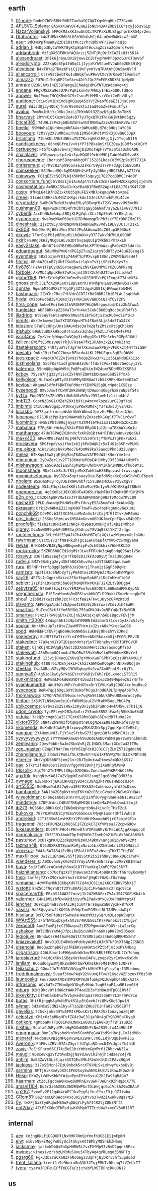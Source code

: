 ## earth
1. [01node](https://keybase.io/01node): `DadnDZbFH5BHHRHD7TaobaSQ7QATXgvWegHUcZ7ZGzmW`
1. [AFLSVC_Solana](https://keybase.io/AFLSVC_Solana): `8ASvX43WvDF4LHe2ioNUbn3A4ZRD9iC6rsxyjo5sVGLp`
1. [NazarVolianskyi](https://keybase.io/NazarVolianskyi): `5FPQXMJxXKJmuShQCiTRYPzXL9LBfgphprhXR54pr2eu`
1. [Utahraptor](https://keybase.io/Utahraptor): `k4wTUPNkKM6b3LDSh3KbXsMCj64LoGmMB4W4iw2shXE`
1. [aaur](https://keybase.io/aaur): `9dCMmPpfNuWKyZ2D1iRstMCc1rhr2DbHVFrZ9wFncQjp`
1. [adrian_i](https://keybase.io/adrian_i): `H4Dgb3KyCuYWKT8yKtp8qbY49cvaqZcisa2GDnroFsv6`
1. [adrianbrink](https://keybase.io/adrianbrink): `VzZqDXSDF8KbfAQUvizj52NTjRg9cfXCAZ1cUJt5614`
1. [alexandruast](https://keybase.io/alexandruast): `2Pik6jn6yLQVi8jmwvZCibTygPWvhh3pXoGJrGT3eVGf`
1. [alexdcrypto](https://keybase.io/alexdcrypto): `2ZZkgKcBfp4tW8qCLj2yjxRYh9CuvEVJWb6e2KKS91Mj`
1. [alexticea](https://keybase.io/alexticea): `B4xFUYq2TDmz6PsiCj29vFyvmYvqTRAtnhQ3uSmxQVFd`
1. [allancarroll](https://keybase.io/allancarroll): `Csrv9JCbebTKu1uBWqkfwuPHwVCXsYDrQmeXf19onbsY`
1. [almazzz](https://keybase.io/almazzz): `EU7Kd1fhYgUP21nSkev4DfYJQc2PmFGRXBDXRL1pMyGK`
1. [amran](https://keybase.io/amran): `D23NCAVxinE53BTemguZCheAqCdMGfNTUzWdoWvq4Xj`
1. [anoane](https://keybase.io/anoane): `FRgKM5ZXu9e3U7RrPqKiksm4v7MWcy14EixGQKufd8oG`
1. [apower](https://keybase.io/apower): `6qJPxxgZHCQKBvbGC9zCsuuPtHMMLszVCoiCvEhVULyJ`
1. [auditone](https://keybase.io/auditone): `DciwdVV1DXimdsgRGQuQ45zYVjZNaof6a6EZ1JjaCsvx`
1. [aurel](https://keybase.io/aurel): `8diJdQj3y4QbkjfnXr95SXoktiJ1ad965ZkeFsmutfyz`
1. [avaluo](https://keybase.io/avaluo): `7mmRxJNttYcJVNsJmiLjTHYmNDt32EpzUSgLDoBsTKKK`
1. [bharvest](https://keybase.io/bharvest): `2RYnM1C5XuzWzZu4sD7TyJTgxQTKzFVHG6jNtbK65q2y`
1. [bitcat365](https://keybase.io/bitcat365): `74U9LiSPv2gb8bBZSh5uVNf89W4wZ8zs9B8EvRVVwr87`
1. [bneiluj](https://keybase.io/bneiluj): `59WHuha1QunWmupWhFA4vr3WMUe8BLN7dc8HUsJ4YC86`
1. [booyoun](https://keybase.io/booyoun): `FzMsVyZXVuMRCwirhnb12MS64JPdtVY5R3jCwQ6C5JpX`
1. [brianlong](https://keybase.io/brianlong): `71bhKKL89U3dNHzuZVZ7KarqV6XtHEgjXjvJTsguD11B`
1. [caddilackness](https://keybase.io/caddilackness): `86hxQGfre1vvVsYP7jPBka8ySrECZQewjG3MfxoCoBYf`
1. [certusone](https://keybase.io/certusone): `Ft5fbkqNa76vnsjYNwjDZUXoTWpP7VYm3mtsaQckQADN`
1. [chainlayer](https://keybase.io/chainlayer): `4YGgmwyqztpJeAi3pzHQ4Gf9cWrMHCjZaWeWoCK6zz6X`
1. [chorusoneinc](https://keybase.io/chorusoneinc): `ChorusM5BVgnAKbg9PF15285LkqeCoZWK2p9s35T7J2A`
1. [chrisremus](https://keybase.io/chrisremus): `2jrM8c8ZhpX9CovseJ2sRsrU9yzsFrP7d3gCi5ESU5Rs`
1. [coinseeker](https://keybase.io/coinseeker): `58J9ucd9Qc6gMD8QHh2sHTyJyD8kdjHRQZkEAyAZ72YA`
1. [coinwww](https://keybase.io/coinwww): `FQigEZ2cSQZPLNjK5NMbt7oquyg17Q27cqQBMEJr4dQf`
1. [consortium_fund](https://keybase.io/consortium_fund): `BV8sS1jn1AvGAptY5TxNZdcm7aa49MZCXSpXQjzjdnYG`
1. [cosmostation](https://keybase.io/cosmostation): `AmNRXJSSaGJrXaYBahD1PBoBR2ApkfLBAJ7SiRK4772R`
1. [costy](https://keybase.io/costy): `9fMqL641B7nQZ1xktU35qXuFESxMB7pkqmqVANtovzmE`
1. [creee](https://keybase.io/creee): `31cud34DHkL5zM4ZiHXgsrkAu13Jeck7ahvkPU9i4Jze`
1. [cryptodzh](https://keybase.io/cryptodzh): `3w6hQh7Ndx93eqbaEMLyR3BwqtRxT2XVumavvU93mcRk`
1. [cushman09](https://keybase.io/cushman09): `HgmPwzNcY85HfrN3bYiqaypb6Nmf7ayaZEaivGY37913`
1. [cyberili](https://keybase.io/cyberili): `AicKhNhJmkdqafRDjKLPgVqLzXLzJ8pS6aVrYrRkq1iq`
1. [cyphercore](https://keybase.io/cyphercore): `9waRyqWAoP68etU17DdWamgpTnPb3skY7Er9kRZMzCfS`
1. [dineshraju](https://keybase.io/dineshraju): `2jYzt9Ly7dNzNpMV9sbHBNuwMEvVdSi9L8yJCTJT21ki`
1. [dk808](https://keybase.io/dk808): `9mbQ9mrRjBGiUVnz9Tdf7PuAkWomw3GLZ6Sup3R93Gw8`
1. [dkuwh](https://keybase.io/dkuwh): `7FnrBgjPb1y8PNjzRLihQWUvky37F7wkvRb7MUL89Q8P`
1. [dxiri](https://keybase.io/dxiri): `HS9Kg3kHiyNCgDLHLv62DThvqaqQUiptWkbW3PmTXxLk`
1. [easy2stake](https://keybase.io/easy2stake): `4Nh8T1d4YBZHEuQNRmFbLXPT5HbWicqPxGeKZ5SdAr4i`
1. [eduardoagut](https://keybase.io/eduardoagut): `5dLMRyPWx6rdPGZpZ7uuZiqry96dUT5yz48u62Gzugi6`
1. [everstake](https://keybase.io/everstake): `4Bx5bzjmPrU1g74AHfYpTMXvspBt8GnvZVQW3ba9z4Af`
1. [fitchsl](https://keybase.io/fitchsl): `URnkWZGiuB7jXbfCSuNSwir1qkn7sXjiSPeLPaXys7b`
1. [fly8761](https://keybase.io/fly8761): `FzAv1TFpCyR65GrxeqBwnEzNVXEeUMPV5rKZGQhPR7mq`
1. [forbole](https://keybase.io/forbole): `AkVMbJq8pqKEe87uFaxjmt35tX2cNhUJTJwv13iioHu7`
1. [globe1158](https://keybase.io/globe1158): `Fb5cEcYNgPXKJoEmvPvsU2ENYRVePQtExqgf77AnVX54`
1. [gnossienli](https://keybase.io/gnossienli): `33LfdA2yKS6m7E8pSanrKTKYMhpYHEGaSWtNNB5s7xnm`
1. [gunray](https://keybase.io/gunray): `9gmnbM2GUVXiTfCg1Pj3ZTJdqyKdS81kjBWwwnZbS4MR`
1. [hashquark](https://keybase.io/hashquark): `2ZeChc7Res7fUVdcGCDTJfRd9N8R21hiBPLAuJsqHHwh`
1. [heda](https://keybase.io/heda): `xViooFwobBZE416moj2yFV6RJwGVaBDbCQJRfCyz2FS`
1. [hma_cope](https://keybase.io/hma_cope): `AoUwfPuiEek2thVRDhMP7HbQb9rguyab4rDiz2NAfwwA`
1. [huglester](https://keybase.io/huglester): `AbF88hkkpZ28VaT3vYn4xu5CeNC8G6Dq9cc8ciRR4fY5`
1. [iliadrigo](https://keybase.io/iliadrigo): `6t8zWy766tsHBVNxhMwsTGiEYkGtjaZncRU3vcSEYtHU`
1. [ionuts](https://keybase.io/ionuts): `AkkJv1meyo2Ax2XTXEXWpvHTh4F8a68Lja5dx3TaX47K`
1. [iqlusion](https://keybase.io/iqlusion): `8FaFEcUFgvJns6RAU4dso3aTm2qfzZMt2xXtSgCh3kn9`
1. [irishub](https://keybase.io/irishub): `G9nU3uDUXkH5opUt4niAxv3qh5ojFAZLLfvQEMv4EFVJ`
1. [iscr34ms](https://keybase.io/iscr34ms): `7yzVecfpWupdJwVQby3inMggGSotFSnSrhvPGPp6JGdU`
1. [isillien](https://keybase.io/isillien): `BWiftESMUsve87rkjU7HsaA7fkiJRAbv3xZLQrmKZtnz`
1. [itastakerscom](https://keybase.io/itastakerscom): `F48fyuAYvfJgY4eTXkxmJwwXP6jFVFmQkzt4N4TSiGGF`
1. [joesatri](https://keybase.io/joesatri): `9oKrJ9iiEnCC7bewcRFbcdo4LKL2PhUEqcu8gH2eDbVM`
1. [joesixpack](https://keybase.io/joesixpack): `4vgoKb76Z2vj9V9z7hoQpZkkwJrkL1z35LWNd9EXSi2o`
1. [justinsolana](https://keybase.io/justinsolana): `55ofKaF1xdfgC9mB4zUhrffdx7CVoxTbNo7GeQLyj3YL`
1. [katernoir](https://keybase.io/katernoir): `55nmQ8gdWpNW5tLPoBPsqDkLm1W24cmY5DbMMXZKSP8U`
1. [kcbev](https://keybase.io/kcbev): `75yzn7njq32yY1ieCZxFNVFZQWtEbQHpaaG6dSZFfmX5`
1. [kellyolson](https://keybase.io/kellyolson): `9uEazQxpRTyYX1hHMMySDBWad7zb54K9PkHKeZemK2m7`
1. [kevloui](https://keybase.io/kevloui): `AKqueA5Vfmf6BWTXuPdWxrYCDNPGi5gDLrNpdc1CSEzy`
1. [kysenpool](https://keybase.io/kysenpool): `8XvoJswfYCxWf2WkUmNBjtDWwonmKugYhxBruNpSfS4a`
1. [kytzu](https://keybase.io/kytzu): `EWg9NTC5s7Pa9FktUk6dX8xRYkvJ952peH1z1iznd4nV`
1. [lmb123](https://keybase.io/lmb123): `CcorN3BoG1XMZehZ9Xib9YLo4mcvo7pzeVurC28gYYqX`
1. [lmblmb](https://keybase.io/lmblmb): `CtxU5HwVbgspJVtWxwjuP8wXUMdkjYJ4EJwJ3jvZh4zu`
1. [lucasbc](https://keybase.io/lucasbc): `DV78gathrorcpWsWrUkWrWNowLXpizKsPBupStzeAJnL`
1. [lunanova](https://keybase.io/lunanova): `D71JRzjPpHipt8NAWnWb3yZoXezbkGXqSf7TVCir6wvT`
1. [luominbin](https://keybase.io/luominbin): `HvSBzPhtU8RqjmyqFTVZtM4seYHZisz11G2MR5ZDxzJN`
1. [mabalaru](https://keybase.io/mabalaru): `F7FgS6rrWckgC5X4cP5WtRRp3U1u12nnuTRXbWYaKn1u`
1. [mattharrop](https://keybase.io/mattharrop): `47UuTGPAQZX2HnVcfxKk8b1BtA4rRTduVaHnvxzQe6AJ`
1. [maxx420](https://keybase.io/maxx420): `6PwxMMGLFnAf9sjMHfVr15z9fntjYTNPxJ7gFhkFxkXi`
1. [mcalavera](https://keybase.io/mcalavera): `5MGfrpdVsyifhn2x62j6PnBWQk2c5xTUK1o8KFrwPLWG`
1. [me_alexa](https://keybase.io/me_alexa): `AiWqv1dqsbvkUMec7G4DmM88ka7SaoqDPkn5U2iuvqnn`
1. [melea](https://keybase.io/melea): `6TkKqq15wXjqEjNg9zqTKADwuVATR9dW3rkNnsYme1ea`
1. [mintonium](https://keybase.io/mintonium): `2yDwZer11v2TTj86WeHzRDpE4HJVbyJ3fJ8H4AkUtWTc`
1. [mishawagon](https://keybase.io/mishawagon): `ES5G93qiEu5hCyMZMpFUhnbK4YZKhrZMN86Xfkub9YJL`
1. [moonshade](https://keybase.io/moonshade): `9QxCLckBiJc783jnMvXZubK4wH86Eqqvashtrwvcsgkv`
1. [mymindsetonyou](https://keybase.io/mymindsetonyou): `8yS3Zc45xptsaay9iaUSpfdb5gaKcQaKAShVvEUFKpeN`
1. [nbolam](https://keybase.io/nbolam): `B52Da5MCyTcyVJEsR9RUnbf715YuBAJMxCEEPzyZXgvY`
1. [nodeateam](https://keybase.io/nodeateam): `D5JqF3qkLkeJKKEi145oMseEGc1ym9cWKtBKtg4ZBBnN`
1. [onenode_inc](https://keybase.io/onenode_inc): `4gEKnFpiJ8XC6DdFw4D65uYQeMF8x7KDqMrBPrDVjMPb`
1. [p2p_org_](https://keybase.io/p2p_org_): `D52Q6Ap8RVMw1EvJYTdEABP6M5SPg98aToMcqw7KVLD9`
1. [pasha61](https://keybase.io/pasha61): `5PLDu8auwqtMkHW9zdPsfUcvyESZ45umFc4r8cWUw3Zp`
1. [pkrasam](https://keybase.io/pkrasam): `Drkj3wbHHmE2iCnqXHKFTmwPkuSc4bsFdgAmqv6eXuWi`
1. [ponchik69](https://keybase.io/ponchik69): `DJvMQcb3ZtXC49LsaMvAo4x1rzCxjNfBfZtvkUeR4mAx`
1. [pos_bakerz](https://keybase.io/pos_bakerz): `23SUe5fzmLws1M58AnGnvnUBRUKJmzCpnFQwv4M4b9Er`
1. [proofofjk](https://keybase.io/proofofjk): `fish2tcDFRiAM1cNKqF7b96WzQmmDRjsf5XD214MhpV`
1. [qigrey](https://keybase.io/qigrey): `DzxNmWD99qvkPdDR94ojXhUrpzT8VdqB5ktYX7fZr4gc`
1. [ractolechoc5](https://keybase.io/ractolechoc5): `8fLtWUfZSpAJk7h4XhvM6TqGjXQxiwzWkymxmGtJoGdu`
1. [rawrmaan](https://keybase.io/rawrmaan): `6zCt5z72rfN9sRk2hTgc1LeFDbEBfXYmW6xtSNmgyama`
1. [rewse](https://keybase.io/rewse): `HrKX44KVBJByNgaMBkgweKipFvQchGGkhixY6kNtKLDD`
1. [rockxrocks](https://keybase.io/rockxrocks): `5KZRD6hDCZd1dgM9rJLweFFRkHu3qAgBhHgQ96Wz1VSn`
1. [rosewu](https://keybase.io/rosewu): `836riBS2E6qfxjnrTkQdzD1JkFAoQDyUjTmzi38Gg84w`
1. [rudylu](https://keybase.io/rudylu): `BMZY98zbjg2ey4XNfhBQXhEuvVqzaJ1T3AKD2quL3wnK`
1. [ruru](https://keybase.io/ruru): `B5FNFrfrrfpBggFBp9h6Js93mrz1Tham1z1GgP3bDgNc`
1. [samzeb](https://keybase.io/samzeb): `3pzTi41c6NAbZyTiyPEAQtmi2K5MyWZJMxx6nDvWPgnQ`
1. [say26](https://keybase.io/say26): `4FZSiJpGgprsVxkzc2F8v3bgnRpk8Ez1Dq7ohXwY1q9V`
1. [sebler](https://keybase.io/sebler): `2YLPihCDxqztR5be69jhoNDPMxV6KeTJ2X2LtVBXDgp4`
1. [sebytza05](https://keybase.io/sebytza05): `84BoHfEzq1FccYEMZPeuTwc68DQC7LS6Bm5dRMsKypA5`
1. [sergchernata](https://keybase.io/sergchernata): `FiEEzxMnedqDnDRStwshHNQTrD9DykkCSmbMcreqQuCW`
1. [shea1](https://keybase.io/shea1): `2ibbdJtxwzzzhK3zc7FR3cfea2ATHwCJ8ybcG7WzKtBd`
1. [slavamo](https://keybase.io/slavamo): `AEPNDgaApdcfZEZpww458Az9i2NZrwxsVCdiUih4EaRh`
1. [smartins](https://keybase.io/smartins): `5uTcsQSrUffYo6RYSWj75SuGMkJ4v9x5RYuQoTc5aWGR`
1. [smartya](https://keybase.io/smartya): `Fv4zJ7RvV8gEYxEtLjnGZAX1qxjqRh56DzBgqvFEVjjM`
1. [smith_it2000](https://keybase.io/smith_it2000): `4XWxphAh1Ji9p3dYMNRNtW3sbmr5Z1cvsGyJXJx5Jvfy`
1. [soukai](https://keybase.io/soukai): `6nrkRvzUpTst8teZJawMFFHrmixJ2sxAUxPKrqoGwCB8`
1. [spdd](https://keybase.io/spdd): `HGHMEEHCfbVFjqB69Hu9oNW6SviukB8jUheEhYVZJKe2`
1. [speedyray](https://keybase.io/speedyray): `8uJR7fEaTiriYLe4YMFkeeADdRkexxm8jkFCGRjPBvJD`
1. [stakedinc](https://keybase.io/stakedinc): `77uXenX1Y9T2D1pcnHnYsYiwTTHbnzkyrKX5fQFMGVCR`
1. [staken](https://keybase.io/staken): `CjhKCjNC1WUgBjAGst3D2XmSsWHvt3zGasasmogPTY6J`
1. [stakewolf](https://keybase.io/stakewolf): `A5hMwgm8QfooAuCMw9Rw2S9vXbBwCknFMhhUwKKHvYeJ`
1. [stakingfund](https://keybase.io/stakingfund): `123vij84ecQEKUvQ7gYMKxKwKF6PbYSzCzzURYA4xULY`
1. [stakinghub](https://keybase.io/stakinghub): `4fBQr617DmhjekLFckh2JkGWNboKQbpRchNrXwDQdjSv`
1. [steefan](https://keybase.io/steefan): `CsaAGRau3ZvyMQvJ9CWSqbqeVv9zw2Am8FhnL9sr6jTk`
1. [sunnya97](https://keybase.io/sunnya97): `Ag51oCkwGy5rkbGEYrcP9GDjvFGMJrEdLxvedLSTSR15`
1. [sunxmldapp](https://keybase.io/sunxmldapp): `HoMBSLMokd6BUVDT4iGw21Tnxvp2G49MApewzGJr4rfe`
1. [syamkumar66](https://keybase.io/syamkumar66): `4WufhXsUhPc7cdHXYxxDrYZVVLKa9jCDGC4ccfmuBvu2`
1. [syncnode](https://keybase.io/syncnode): `8oRw7qpj6XgLGXYCDuNoTMCqoJnDd6A8LTpNyqApSfkA`
1. [thomaswoo](https://keybase.io/thomaswoo): `87VQhN7dUfS9wacre7vqRm561bNUk5PwUB8xmroc2yEw`
1. [tlinton](https://keybase.io/tlinton): `2X5JSTLN9m2wm3ejCxfWRNMieuC2VMtaMWSoqLPbC4Pq`
1. [ubikcosmos](https://keybase.io/ubikcosmos): `ErbvzZx2Ss9GxizKyDviybhZPu8noHv4AM5vuzTh1ij6`
1. [udon_crypto](https://keybase.io/udon_crypto): `7yiFPLeyH2B2p3xGrr2Y5nmk8B52nEaa6j55Nk3u6648`
1. [viduka](https://keybase.io/viduka): `3ckQZncmgmS1aZCC7Eot659hoBQ8k85ExddD7fu9qJ2c`
1. [viktor0766](https://keybase.io/viktor0766): `5NH47Zk9NAzfbtqNpUtn8CQgNZeZE88aa2NRpfe7DyTD`
1. [vkomenda](https://keybase.io/vkomenda): `GuKn8nEJwUPjBfxpwyq2MXU2JNrSpj7gqnKptCZeEk7j`
1. [yongjoo](https://keybase.io/yongjoo): `2XAHomUvH3LFjYSxzSfcbwS73JgynpQHfapMNMJ8isL9`
1. [yyyyyyyyyyyyy](https://keybase.io/yyyyyyyyyyyyy): `YYYYW8eKkmwQFhVGUKdBAnDQPuhMTpG7zwm9nikNndC`
1. [zemlyanin](https://keybase.io/zemlyanin): `2DvsPbbKrBaJm7SbdVvRjZL1NGCU3MwciGCoCw42fTMu`
1. [zen_master](https://keybase.io/zen_master): `CZWpCTN4rCWer8fm5ZqFdx82CDiCJjZLKZ5Ti2gdmchQ`
1. [zhanglianghui](https://keybase.io/zhanglianghui): `234u57PuEif5LkTBwS7rHzu1XF5VWg79ddLLDkYBh44Q`
1. [elberlin](https://keybase.io/elberlin): `GbtVg3D6bNFSjem21vrJBJTpUniwwEtmvs8mQkX5XS1V`
1. [oav](https://keybase.io/oav): `5TkrtJfHoX85sti8xSVvfggVV9SDvhjYjiXe9PqMJVN9`
1. [tdssollk](https://keybase.io/tdssollk): `5qsT9h2TuTMPLtX6gcD2DG6mcZwechxmWhKRFHbCt6Pu`
1. [agx10k](https://keybase.io/agx10k): `DsnqNtwKA817a2VQypWEzaRXY2soq5Jgc68MgFBMR35p`
1. [ownage](https://keybase.io/ownage): `6ZEbKFxTjEKGC9HUqzy9z4ccJ8Aq3ktPKEzHGDosQJo4`
1. [art55555](https://keybase.io/art55555): `8dHEsm9aLBt7q6zu3ESfRXkS2eCwkbbzzynfd2QxDzms`
1. [bambarello](https://keybase.io/bambarello): `3ANJb42D3pkVtntgT6VtW2cD3icGVyoHi2NGwtXYHQAs`
1. [wiseoldman](https://keybase.io/wiseoldman): `DFb6qaAkd5DTnFVYLDjzJNfsUPygP8GHHebN1CBv25cf`
1. [mindstyle](https://keybase.io/mindstyle): `57DPUrAncC4BUY7KBqRMCQUt4eQeMaJWpmLQwsL35ojZ`
1. [jb273](https://keybase.io/jb273): `hQBS6cu8RHkXcCzE6N8mQxhgrtbNy4kivoRjTMzF2cA`
1. [bukovka](https://keybase.io/bukovka): `787PK2WaCUZCyYEmuYQSGmoxu7MyqK1usn43FfiVwhcB`
1. [andreisid](https://keybase.io/andreisid): `2JT1SRSm61vvHKErY2PCnHUtMsumoh69jrC7bojd9f1x`
1. [tragenmi](https://keybase.io/tragenmi): `7X3csFXUN2AZph83GC2FZCpkCTZXfVWssaJ72cpwG96w`
1. [lukesaunders](https://keybase.io/lukesaunders): `Db2V7nPHc4sPHne87nYXPGn8Kv8rMsiWCAjgAXmpqcpC`
1. [maricalucian](https://keybase.io/maricalucian): `CV3F19YAhoW7DpfHQ5W9t2Zomb9h21NRi8k6hCA36Sk6`
1. [pastuhov](https://keybase.io/pastuhov): `3xUTkgPKNJZ3dkpDMV8zWV34BkmvKanguKipv6M9x2Mt`
1. [tazman4ik](https://keybase.io/tazman4ik): `8t6UUXRkQTBpanRoMjxNxio1baXXkEdeLniCVJGMdzLJ`
1. [akexkuz](https://keybase.io/akexkuz): `3W4fe5WTAS4iPzBhjGP8a1LHBTx8vbscqThXT1THqEGC`
1. [maxfillipov](https://keybase.io/maxfillipov): `3wz211BhQAE2n5fjDQSStM2iSizhNRyJDNRkDEc1YwMF`
1. [wanderer_s](https://keybase.io/wanderer_s): `A9XUvhm5yKVs9Z3tYdyiAYRx9mNr2rqnv2VkY8D1N4uZ`
1. [huva](https://keybase.io/huva): `5sjXEuFCerACmhdyhSmxGLD7TfvmXcg2XnPQP2o25kYT`
1. [haizhitiantang](https://keybase.io/haizhitiantang): `Co7UqfqzXzTjhBwvam3zhNi4p8dKtdSrfh6rQykoNMy7`
1. [tnso](https://keybase.io/tnso): `7arfejY2YxX9QrmzHrhu3rG3HofjMqKtfBzQLf8s3Wop`
1. [vipnamai](https://keybase.io/vipnamai): `4dWYFeMhh2Q6bqXdV7CCd4mJC81im2k6CXCBKVPShXjT`
1. [wstotti](https://keybase.io/wstotti): `8aZ5CJf9qYnQtT2XYuDKASj2pCiPwhWoNsc2rBqc9s1n`
1. [spaceman116](https://keybase.io/spaceman116): `EBxhSfAWW2Cfouvj1k242W6U8krZVAxJS47SG8UKb4ch`
1. [valermor](https://keybase.io/valermor): `C4N1bMSzbfDwHGMitxyufNZPaAkNYx8vJxHRnHWrptAT`
1. [lencher](https://keybase.io/lencher): `368KipD4nBzVs4AizHj1iU4TErSSqmZaNGVyzHx8TVXM`
1. [vasssr](https://keybase.io/vasssr): `9a95Qsywtw2LKK9GkiR9dpTnoPGMVrLBLTAMPnaUwDjY`
1. [hisolana](https://keybase.io/hisolana): `8xFQP5mPt9Nzr5wMeUsH4azMM3zyGqrUn3LeopKSwptX`
1. [WfArt555](https://keybase.io/WfArt555): `3FhfNWGiqDsy4xAXiS74WUb5GLfK7FVnn6kxt3CYLgvr`
1. [zeroco0l](https://keybase.io/zeroco0l): `Aom2EwxRjtcCZBDwqvaZiEZDPgmw4AsPQGVrsLa2srCg`
1. [ushakov](https://keybase.io/ushakov): `B8T2dbvYaM4gJfpLLbuBScuWKFhnG6KspRK72v5D5uoK`
1. [legiojuve](https://keybase.io/legiojuve): `8NndwQsrH4f6xF6DW1tt7ESMEJpKz346AGqURKMXcNhT`
1. [kniazevaiu81](https://keybase.io/kniazevaiu81): `8nvD1CUE48WdcmRdvbyWcM5LdJKRTNP3tXT6Qp2CSND5`
1. [olsenolai](https://keybase.io/olsenolai): `8noQwzDhpb67yzfREDKvymKWtSdPZtbfjm3pxPYA4bag`
1. [oligarrison](https://keybase.io/oligarrison): `4GhLBaxr1oEHWpoGnWh3mcRXUkBU5EEQZv3L27c7ohoq`
1. [jaroslavrud](https://keybase.io/jaroslavrud): `h4idQXKHx1SBgzXeYAsuDAFvLzyepV2yr1o9wxKsGdx`
1. [janliam](https://keybase.io/janliam): `HUoud6qywaWj8kZwdHRTbEPkKmskHa6Md1KNvF1JQFYF`
1. [felixschulz](https://keybase.io/felixschulz): `GQnaJJu7h53SVVhVpg2ErkSKhYMtqYrqv1qr13MUobuq`
1. [fredrikmalmqvist](https://keybase.io/fredrikmalmqvist): `5ueaf3XmwPAqk92VvUvQfFvwY1XycV4ZFoznxffUz3Hh`
1. [launoosku](https://keybase.io/launoosku): `Fou7Du6KtVb8dVMzKMYW39fuSGpMzJGwpkQ45NbxA3Tx`
1. [infrasonic](https://keybase.io/infrasonic): `ACv5dTk7THbmUpHYGhgPzMhWr7oqHSkuPJpa5RfvmG5H`
1. [mburn](https://keybase.io/mburn): `D2NjDkcv8Y1dWGdtWAKPT4em2D3sYzM8AzMTpCG1RVf7`
1. [jokeykitty](https://keybase.io/jokeykitty): `DfTeDaxk4RufkVbykedVnqa1r9S3z3oKFYL3FFmPdr1o`
1. [butas](https://keybase.io/butas): `3HitRjngqhAgVuNdFwtR1Lp5tQavbJri8MvKUq5Jpw1N`
1. [s4mar](https://keybase.io/s4mar): `5H3sMCaSJdN2k1hyuFTzq2BrZHUq7CinTa82hJS6EDTf`
1. [gaveljas](https://keybase.io/gaveljas): `2CGskjnksG9YwAFMJkPDwsKx1iRAXJSzfpAxyoWzGj6M`
1. [celestyn](https://keybase.io/celestyn): `CM1c6z3pRNgHFcfZG4z3wE31jaR8c4gCYQBJVEoCUyq8`
1. [cotikon](https://keybase.io/cotikon): `4gMboaRFTTxQ6iPoH3NmxLw6Ux3SEAGkQjfrBT1suDZd`
1. [nikitaul](https://keybase.io/nikitaul): `9qpfxCUAPyaYPchHgRGXmNDDhPiNmJR39Lfx4A49Uh1P`
1. [nnngggaaa](https://keybase.io/nnngggaaa): `8onJp7KyshoMcxVm5CemhPgGvA1hdSnHbcjLCvJidV8o`
1. [alexaref](https://keybase.io/alexaref): `FNdoUuKVBigMFGpVvSMLXJB4FC7XQL1RjPUqUiwvPiCS`
1. [Averonix](https://keybase.io/Averonix): `FhPGvLZRVn97AsZ5grffU7qhaRXrmxD4WcJgbLYkJh1K`
1. [zavis](https://keybase.io/zavis): `7dEjSFnrm66CJ7Aj5mC1hsYmMzmGgWPr6iZNhcvANZ1w`
1. [maugli](https://keybase.io/maugli): `9Q8xe8KgzVf2tKwdXgjNaYdJwvChihmjhcHdae7c4jPb`
1. [antlim](https://keybase.io/antlim): `DaB3ZwVtGLzSjazk5STQEu3MkJR2nkK3tDdCPAvx9QpM`
1. [jackiess](https://keybase.io/jackiess): `3i7sS5McrJ7EzU8nbdA5rcXT9kNiSxLxhwyfuxbsDvBj`
1. [sarmina](https://keybase.io/sarmina): `8PTjAikKoAybKXcEPnDSoy8wSNNikUBJ1iKawJKQwXnB`
1. [Hesp](https://keybase.io/Hesp): `DKnZytVA5wKbNPYW1pvPpoE5YeSsxu12KJFa95gBAGm7`
1. [haarman](https://keybase.io/haarman): `2tZoLFgcbeW8Howq8QMRnExvuwHFUeEnx9ZhHq2qX77E`
1. [amani1104](https://keybase.io/amani1104): `Dq5r3zG6XGBcXNDRSWPSc7DiWwjqcGoiVcEhZ9mXEAaV`
1. [cp287](https://keybase.io/cp287): `5vxoRv2P12q4K4cWPCJkvPjg6jYnuCYxzF3juJZJiwba`
1. [GRom81](https://keybase.io/GRom81): `B6ZramCQhQWcq4Vxo3H5y1MYvo37wRZiAwKk88qaYNiF`
1. [0y](https://keybase.io/0y): `4vXPjSaZfydRqhnM85uFqDWqYcFyA744R2tjZQN8Nff4`
1. [not2day](https://keybase.io/not2day): `4ZtE2XX6oQThPpdjwKXVMphTTZctbWwYxmcCV6xR11RT`
## internal
1. [aey](https://keybase.io/aey): `Cn3ngDNLFiDGD6RfLNxRMK7NmSpYmofh3G81EijmFpKM`
1. [elw](https://keybase.io/elw): `e1oveNykEMqgPwU5yUc3tSkyxAdtBPbyMQSnEkZNboq`
1. [jackcmay](https://keybase.io/jackcmay): `jackmWDbQxBnXpHHRW3L2vxFX9Mp93v8vD2pqnkRFsx`
1. [mvines](https://keybase.io/mvines): `vines1vzrYbzLMRdu58ou5XTby4qAqVRLmqo36NKPTg`
1. [pgarg66](https://keybase.io/pgarg66): `FgxJ3bEruCX68ZFbNcGegz3JqhFjByDKrvChfS5pdqaU`
1. [trent_solana](https://keybase.io/trent_solana): `trent1i9e9bniu8oQ3U3JTqjPMbTzDHcnq7tV7eUcTT`
1. [tyera](https://keybase.io/tyera): `tyeraJRJFcHECfTmEGTaCzjcYebfLWETBRniRNuJN12`
## us
